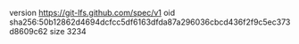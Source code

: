 version https://git-lfs.github.com/spec/v1
oid sha256:50b12862d4694dcfcc5df6163dfda87a296036cbcd436f2f9c5ec373d8609c62
size 3234

